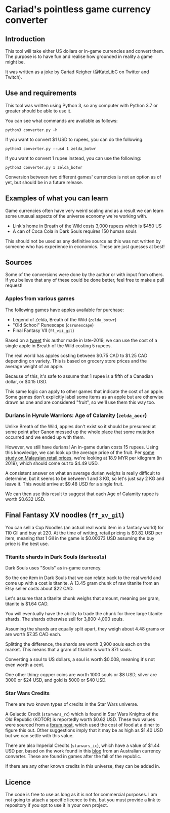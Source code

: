 # Cariad's pointless game currency converter

## Introduction

This tool will take either US dollars or in-game currencies and convert them. The 
purpose is to have fun and realise how grounded in reality a game might be.

It was written as a joke by Cariad Keigher (@KateLibC on Twitter and Twitch).

## Use and requirements

This tool was written using Python 3, so any computer with Python 3.7 or greater 
should be able to use it.

You can see what commands are available as follows:

`python3 converter.py -h`

If you want to convert $1 USD to rupees, you can do the following:

`python3 converter.py --usd 1 zelda_botwr`

If you want to convert 1 rupee instead, you can use the following:

`python3 converter.py 1 zelda_botwr`

Conversion between two different games' currencies is not an option as of yet, but 
should be in a future release.

## Examples of what you can learn

Game currencies often have very weird scaling and as a result we can learn some unusual 
aspects of the universe economy we're working with.

* Link's home in Breath of the Wild costs 3,000 rupees which is $450 US
* A can of Coca Cola in Dark Souls requires 150 human souls

This should not be used as any definitive source as this was not written by someone 
who has experience in economics. These are just guesses at best!

## Sources

Some of the conversions were done by the author or with input from others. If you believe 
that any of these could be done better, feel free to make a pull request!

### Apples from various games

The following games have apples available for purchase:

* Legend of Zelda, Breath of the Wild (`zelda_botwr`)
* "Old School" Runescape (`osrunescape`)
* Final Fantasy VII (`ff_vii_gil`)

Based on a [tweet](https://twitter.com/KateLibc/status/1199176672701870080) this author 
made in late-2019, we can use the cost of a single apple in Breath of the Wild costing 
5 rupees.

The real world has apples costing between $0.75 CAD to $1.25 CAD depending on variety. This 
is based on grocery store prices and the average weight of an apple.

Because of this, it's safe to assume that 1 rupee is a fifth of a Canadian dollar, or $0.15 USD.

This same logic can apply to other games that indicate the cost of an apple. Some games don't 
explicitly label some items as an apple but are otherwise drawn as one and are considered 
"fruit", so we'll use them this way too.

### Durians in Hyrule Warriors: Age of Calamity (`zelda_aocr`)

Unlike Breath of the Wild, apples don't exist so it should be presumed at some point after 
Ganon messed up the whole place that some mutation occurred and we ended up with them.

However, we still have durians! An in-game durian costs 15 rupees. Using this knowledge, we can 
look up the average price of the fruit. Per 
[some study on Malaysian retail prices](https://www.statista.com/statistics/1000890/malaysia-average-retail-price-d24-durian/),
we're looking at 18.9 MYR per kilogram (in 2019), which should come out to $4.49 USD. 

A consistent answer on what an average durian weighs is really difficult to determine,
but it seems to be between 1 and 3 KG, so let's just say 2 KG and leave it. This would arrive
at $9.48 USD for a single fruit.

We can then use this result to suggest that each Age of Calamity rupee is worth $0.632 USD.

## Final Fantasy XV noodles (`ff_xv_gil`)

You can sell a Cup Noodles (an actual real world item in a fantasy world) for 110 Gil and 
buy at 220. At the time of writing, retail pricing is $0.82 USD per item, meaning that 1 
Gil in the game is $0.00373 USD assuming the buy price is the best use.

### Titanite shards in Dark Souls (`darksouls`)

Dark Souls uses "Souls" as in-game currency.

So the one item in Dark Souls that we can relate back to the real world and come up with a cost 
is titanite. A 13.45 gram chunk of raw titanite from an Etsy seller costs about $22 CAD.

Let's assume that a titanite chunk weighs that amount, meaning per gram, titanite is $1.64 CAD.

You will eventually have the ability to trade the chunk for three large titanite shards. The 
shards otherwise sell for 3,800-4,000 souls.

Assuming the shards are equally split apart, they weigh about 4.48 grams or are worth $7.35 CAD 
each.

Splitting the difference, the shards are worth 3,900 souls each on the market. This means that 
a gram of titanite is worth 871 souls.

Converting a soul to US dollars, a soul is worth $0.008, meaning it's not even worth a cent. 

One other thing: copper coins are worth 1000 souls or $8 USD, silver are 3000 or $24 USD, and 
gold is 5000 or $40 USD.

### Star Wars Credits

There are two known types of credits in the Star Wars universe.

A Galactic Credit (`starwars_rc`) which is found in Star Wars Knights of the Old Republic (KOTOR) 
is reportedly worth $0.62 USD. These two values were sourced from a 
[forum post](https://www.swtor.com/community/showthread.php?t=442915), which used the cost of food 
at a diner to figure this out. Other suggestions imply that it may be as high as $1.40 USD but we 
can settle with this value.

There are also Imperial Credits (`starwars_ic`), which have a value of $1.44 USD per, based on the work 
found in this [blog](https://www.travelmoneyoz.com/blog/news-other/learn-you-will-guide-intergalactic-currencies) 
from an Australian currency converter. These are found in games after the fall of the republic.

If there are any other known credits in this universe, they can be added in.

## Licence

The code is free to use as long as it is not for commercial purposes. I am not going to attach a 
specific licence to this, but you must provide a link to repository if you opt to use it in your own 
project.